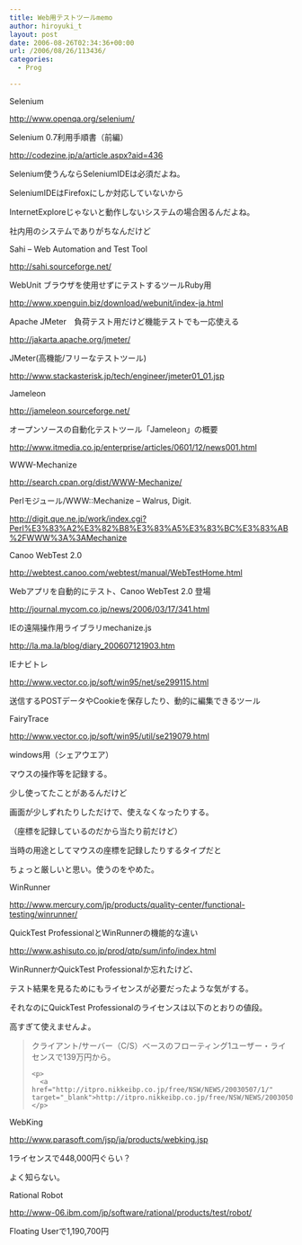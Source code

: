 ```yaml
---
title: Web用テストツールmemo
author: hiroyuki_t
layout: post
date: 2006-08-26T02:34:36+00:00
url: /2006/08/26/113436/
categories:
  - Prog

---
```

<div class="section">
  <p>
    Selenium
  </p>
  
  <p>
    <a href="http://www.openqa.org/selenium/" target="_blank">http://www.openqa.org/selenium/</a>
  </p>
  
  <p>
    Selenium 0.7利用手順書（前編）
  </p>
  
  <p>
    <a href="http://codezine.jp/a/article.aspx?aid=436" target="_blank">http://codezine.jp/a/article.aspx?aid=436</a>
  </p>
  
  <p>
    Selenium使うんならSeleniumIDEは必須だよね。
  </p>
  
  <p>
    SeleniumIDEはFirefoxにしか対応していないから
  </p>
  
  <p>
    InternetExploreじゃないと動作しないシステムの場合困るんだよね。
  </p>
  
  <p>
    社内用のシステムでありがちなんだけど
  </p>
  
  <p>
  </p>
  
  <p>
    Sahi &#8211; Web Automation and Test Tool
  </p>
  
  <p>
    <a href="http://sahi.sourceforge.net/" target="_blank">http://sahi.sourceforge.net/</a>
  </p>
  
  <p>
  </p>
  
  <p>
    WebUnit ブラウザを使用せずにテストするツールRuby用
  </p>
  
  <p>
    <a href="http://www.xpenguin.biz/download/webunit/index-ja.html" target="_blank">http://www.xpenguin.biz/download/webunit/index-ja.html</a>
  </p>
  
  <p>
  </p>
  
  <p>
    Apache JMeter　負荷テスト用だけど機能テストでも一応使える
  </p>
  
  <p>
    <a href="http://jakarta.apache.org/jmeter/" target="_blank">http://jakarta.apache.org/jmeter/</a>
  </p>
  
  <p>
    JMeter(高機能/フリーなテストツール)
  </p>
  
  <p>
    <a href="http://www.stackasterisk.jp/tech/engineer/jmeter01_01.jsp" target="_blank">http://www.stackasterisk.jp/tech/engineer/jmeter01_01.jsp</a>
  </p>
  
  <p>
  </p>
  
  <p>
    Jameleon
  </p>
  
  <p>
    <a href="http://jameleon.sourceforge.net/" target="_blank">http://jameleon.sourceforge.net/</a>
  </p>
  
  <p>
    オープンソースの自動化テストツール「Jameleon」の概要
  </p>
  
  <p>
    <a href="http://www.itmedia.co.jp/enterprise/articles/0601/12/news001.html" target="_blank">http://www.itmedia.co.jp/enterprise/articles/0601/12/news001.html</a>
  </p>
  
  <p>
  </p>
  
  <p>
    WWW-Mechanize
  </p>
  
  <p>
    <a href="http://search.cpan.org/dist/WWW-Mechanize/" target="_blank">http://search.cpan.org/dist/WWW-Mechanize/</a>
  </p>
  
  <p>
    Perlモジュール/WWW::Mechanize &#8211; Walrus, Digit.
  </p>
  
  <p>
    <a href="http://digit.que.ne.jp/work/index.cgi?Perl%E3%83%A2%E3%82%B8%E3%83%A5%E3%83%BC%E3%83%AB%2FWWW%3A%3AMechanize" target="_blank">http://digit.que.ne.jp/work/index.cgi?Perl%E3%83%A2%E3%82%B8%E3%83%A5%E3%83%BC%E3%83%AB%2FWWW%3A%3AMechanize</a>
  </p>
  
  <p>
  </p>
  
  <p>
    Canoo WebTest 2.0
  </p>
  
  <p>
    <a href="http://webtest.canoo.com/webtest/manual/WebTestHome.html" target="_blank">http://webtest.canoo.com/webtest/manual/WebTestHome.html</a>
  </p>
  
  <p>
    Webアプリを自動的にテスト、Canoo WebTest 2.0 登場
  </p>
  
  <p>
    <a href="http://journal.mycom.co.jp/news/2006/03/17/341.html" target="_blank">http://journal.mycom.co.jp/news/2006/03/17/341.html</a>
  </p>
  
  <p>
  </p>
  
  <p>
    IEの遠隔操作用ライブラリmechanize.js
  </p>
  
  <p>
    <a href="http://la.ma.la/blog/diary_200607121903.htm" target="_blank">http://la.ma.la/blog/diary_200607121903.htm</a>
  </p>
  
  <p>
  </p>
  
  <p>
    IEナビトレ
  </p>
  
  <p>
    <a href="http://www.vector.co.jp/soft/win95/net/se299115.html" target="_blank">http://www.vector.co.jp/soft/win95/net/se299115.html</a>
  </p>
  
  <p>
    送信するPOSTデータやCookieを保存したり、動的に編集できるツール
  </p>
  
  <p>
  </p>
  
  <p>
    FairyTrace
  </p>
  
  <p>
    <a href="http://www.vector.co.jp/soft/win95/util/se219079.html" target="_blank">http://www.vector.co.jp/soft/win95/util/se219079.html</a>
  </p>
  
  <p>
    windows用（シェアウエア）
  </p>
  
  <p>
    マウスの操作等を記録する。
  </p>
  
  <p>
    少し使ってたことがあるんだけど
  </p>
  
  <p>
    画面が少しずれたりしただけで、使えなくなったりする。
  </p>
  
  <p>
    （座標を記録しているのだから当たり前だけど）
  </p>
  
  <p>
    当時の用途としてマウスの座標を記録したりするタイプだと
  </p>
  
  <p>
    ちょっと厳しいと思い。使うのをやめた。
  </p>
  
  <p>
  </p>
  
  <p>
    WinRunner
  </p>
  
  <p>
    <a href="http://www.mercury.com/jp/products/quality-center/functional-testing/winrunner/" target="_blank">http://www.mercury.com/jp/products/quality-center/functional-testing/winrunner/</a>
  </p>
  
  <p>
    QuickTest ProfessionalとWinRunnerの機能的な違い
  </p>
  
  <p>
    <a href="http://www.ashisuto.co.jp/prod/qtp/sum/info/index.html" target="_blank">http://www.ashisuto.co.jp/prod/qtp/sum/info/index.html</a>
  </p>
  
  <p>
    WinRunnerかQuickTest Professionalか忘れたけど、
  </p>
  
  <p>
    テスト結果を見るためにもライセンスが必要だったような気がする。
  </p>
  
  <p>
    それなのにQuickTest Professionalのライセンスは以下のとおりの値段。
  </p>
  
  <p>
    高すぎて使えませんよ。
  </p>
  
  <blockquote>
    <p>
      クライアント/サーバー（C/S）ベースのフローティング1ユーザー・ライセンスで139万円から。
    </p>
    
    <p>
      <a href="http://itpro.nikkeibp.co.jp/free/NSW/NEWS/20030507/1/" target="_blank">http://itpro.nikkeibp.co.jp/free/NSW/NEWS/20030507/1/</a>
    </p>
  </blockquote>
  
  <p>
  </p>
  
  <p>
    WebKing
  </p>
  
  <p>
    <a href="http://www.parasoft.com/jsp/ja/products/webking.jsp" target="_blank">http://www.parasoft.com/jsp/ja/products/webking.jsp</a>
  </p>
  
  <p>
    1ライセンスで448,000円ぐらい？
  </p>
  
  <p>
    よく知らない。
  </p>
  
  <p>
  </p>
  
  <p>
    Rational Robot
  </p>
  
  <p>
    <a href="http://www-06.ibm.com/jp/software/rational/products/test/robot/" target="_blank">http://www-06.ibm.com/jp/software/rational/products/test/robot/</a>
  </p>
  
  <p>
    Floating Userで1,190,700円
  </p>
</div>